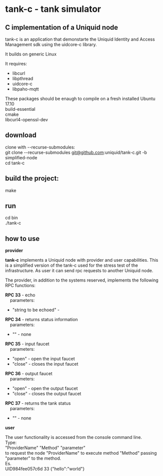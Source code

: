 # tank-c - tank simulator

## C implementation of a Uniquid node

tank-c is an application that demonstarte the Uniquid Identity and Access Management sdk using the uidcore-c library.

It builds on generic Linux

It requires:

* libcurl
* libpthread
* uidcore-c
* libpaho-mqtt

These packages should be enaugh to compile on a fresh installed Ubuntu 17.10<br>
build-essential<br>
cmake<br>
libcurl4-openssl-dev<br>

## download
clone with --recurse-submodules:<br>
git clone --recurse-submodules git@github.com:uniquid/tank-c.git -b simplified-node<br>
cd tank-c
## build the project:
make
## run
cd bin<br>
./tank-c

## how to use
**provider**

**tank-c** implements a Uniquid node with provider and user capabilities.
This is a simplified version of the tank-c used for the stress test of the infrastructure.
As user it can send rpc requests to another Uniquid node.

The provider, in addition to the systems reserved, implements the following RPC functions:<br>

**RPC 33** - echo<br>
&nbsp;&nbsp;&nbsp;&nbsp;parameters:
- "string to be echoed" -

**RPC 34** - returns status information<br>
&nbsp;&nbsp;&nbsp;&nbsp;parameters:
- "" - none

**RPC 35** - input faucet<br>
&nbsp;&nbsp;&nbsp;&nbsp;parameters:
- "open" - open the input faucet
- "close" - closes the input faucet

**RPC 36** - output faucet<br>
&nbsp;&nbsp;&nbsp;&nbsp;parameters:
- "open" - open the output faucet
- "close" - closes the output faucet

**RPC 37** - returns the tank status<br>
&nbsp;&nbsp;&nbsp;&nbsp;parameters:
- "" - none

**user**

The user functionality is accessed from the console command line.<br>
Type:<br>
"ProviderName" "Method" "parameter"<br>
to request the node "ProviderName" to execute method "Method" passing "parameter" to the method.<br>
Es.<br>
UID984fee057c6d 33 {\"hello\":\"world\"}
